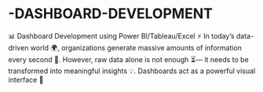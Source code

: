 # -DASHBOARD-DEVELOPMENT
📊 Dashboard Development using Power BI/Tableau/Excel ⚡  In today’s data-driven world 🌍, organizations generate massive amounts of information every second 📂. However, raw data alone is not enough ⏳— it needs to be transformed into meaningful insights 💡. Dashboards act as a powerful visual interface 🎨 
